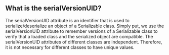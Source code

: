 <h2>What is the serialVersionUID?</h2>

The serialVersionUID attribute is an identifier that is used to serialize/deserialize an object of a Serializable class. Simply put, we use the serialVersionUID attribute to remember versions of a Serializable class to verify that a loaded class and the serialized object are compatible. The serialVersionUID attributes of different classes are independent. Therefore, it is not necessary for different classes to have unique values.

